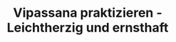 ---
layout: SeminarLayout
title: 'Vipassana praktizieren - Leichtherzig und ernsthaft'
startDate: '04.10.2020'
endDate: '07.10.2020'
descriptionShort: '„Wahres Glück ist nicht an eine Aktivität gebunden, sondern ein Seinszustand, ein tief im Inneren gründender emotionaler Gleichgewichtszustand.“ (M. Ricard) In der Praxis von Achtsamkeitsmeditation üben wir, zu verstehen, wie der Geist funktioniert, um ein Verständnis dafür zu erreichen, wie dieser Seinszustand erlebt und gelebt werden kann.'
description: 'Anstatt entschuldigend zu sagen: „Ich bin halt nicht erleuchtet“ und unheilsamem Verhalten seinen Lauf zu lassen, uns selber oder andere verletzend, sind wir willig, immer wieder geduldig und mutig nach innen zu schauen, um zu ergründen, wie es zu leidbringenden Worten und Handlungen kommt. Genau dies werden wir auch in diesen paar Tagen tun. Unter Evas Führung wirst Du mit unterstützenden Mitteln (achtsamer Bewegung, fokussiertem Atmen und Tönen) den Geist beruhigen und in entspannter Stille beobachten, was sich entfaltet.
Schweigekurs'
honorar: 'Dana (auf freiwilliger Basis)'
kursgebuehr: '80 €'
unterkunft: '120 €, Aufpreis bei Einzelzimmer'
dozentenbeschreibung: '**Eva Bruha**, 1952, aus der Schweiz, praktiziert seit über 30 Jahren Vipassana. Sie hat von 2004 bis 2019 in Irland gelebt, ein kleines Meditationszentrum geleitet, sowie Meditation und MBSR unterrichtet. Sie ist Supervisorin und unterrichtet am IMA, Institut für Achtsamkeit, in der Ausbildung von MBSR LehrerInnen.'
website: 'Eva Bruha'
websiteUrl: 'http://www.kalyanacentre.com'
performers: 'Eva Bruha'
---